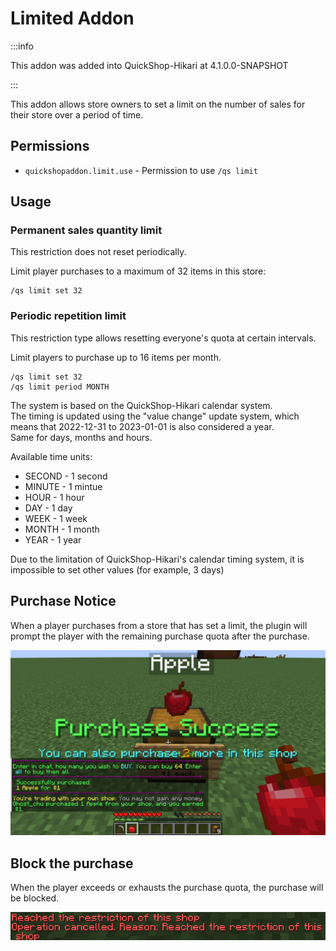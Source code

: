 # Limited Addon

:::info

This addon was added into QuickShop-Hikari at 4.1.0.0-SNAPSHOT

:::

This addon allows store owners to set a limit on the number of sales for their store over a period of time.

## Permissions

* `quickshopaddon.limit.use` - Permission to use `/qs limit`

## Usage

### Permanent sales quantity limit

This restriction does not reset periodically.

Limit player purchases to a maximum of 32 items in this store:

```
/qs limit set 32
```

### Periodic repetition limit

This restriction type allows resetting everyone's quota at certain intervals.

Limit players to purchase up to 16 items per month.

```
/qs limit set 32
/qs limit period MONTH
```

The system is based on the QuickShop-Hikari calendar system.  
The timing is updated using the "value change" update system, which means that 2022-12-31 to 2023-01-01 is also considered a year.  
Same for days, months and hours.

Available time units:

* SECOND - 1 second
* MINUTE - 1 mintue
* HOUR - 1 hour
* DAY - 1 day
* WEEK - 1 week
* MONTH - 1 month
* YEAR - 1 year

Due to the limitation of QuickShop-Hikari's calendar timing system, it is impossible to set other values (for example, 3 days)

## Purchase Notice

When a player purchases from a store that has set a limit, the plugin will prompt the player with the remaining purchase quota after the purchase.

![purchase](img/limited_purchase.png)

## Block the purchase

When the player exceeds or exhausts the purchase quota, the purchase will be blocked.

![run-out-of-quota](img/limited_run-out-of-quota.png)

